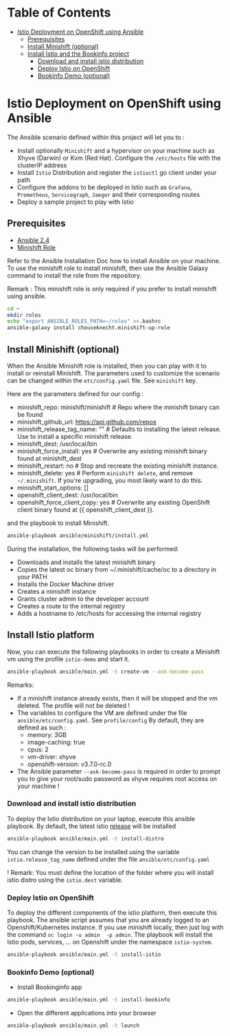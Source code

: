 Table of Contents
=================

   * [Istio Deployment on OpenShift using Ansible](#istio-deployment-on-openshift-using-ansible)
      * [Prerequisites](#prerequisites)
      * [Install Minishift (optional)](#install-minishift-optional)
      * [Install Istio and the Bookinfo project](#install-istio-and-the-bookinfo-project)
         * [Download and install istio distribution](#download-and-install-istio-distribution)
         * [Deploy Istio on OpenShift](#deploy-istio-on-openshift)
         * [Bookinfo Demo (optional)](#bookinfo-demo-optional)

# Istio Deployment on OpenShift using Ansible

The Ansible scenario defined within this project will let you to : 

- Install optionally `Minishift` and a hypervisor on your machine such as Xhyve (Darwin) or Kvm (Red Hat). Configure the `/etc/hosts` file with the clusterIP address 
- Install `Istio` Distribution and register the `istioctl` go client under your path
- Configure the addons to be deployed in Istio such as `Grafana`, `Prometheus`, `Servicegraph`, `Jaeger` and their corresponding routes
- Deploy a sample project to play with Istio

## Prerequisites

- [Ansible 2.4](ttp://docs.ansible.com/ansible/latest/intro_installation.html)
- [Minishift Role](https://docs.ansible.com/ansible-container/openshift/minishift.html)

Refer to the Ansible Installation Doc how to install Ansible on your machine.
To use the minishift role to install minishift, then use the
Ansible Galaxy command to install the role from the repository. 

Remark : This minishift role is only required if you prefer to install minishift using ansible.

```bash
cd ~
mkdir roles
echo "export ANSIBLE_ROLES_PATH=~/roles" >>.bashrc
ansible-galaxy install chouseknecht.minishift-up-role
```

## Install Minishift (optional)

When the Ansible Minishift role is installed, then you can play with it to install or reinstall Minishift.
The parameters used to customize the scenario can be changed within the `etc/config.yaml` file. See `minishift` key.

Here are the parameters defined for our config :

- minishift_repo: minishift/minishift # Repo where the minishift binary can be found
- minishift_github_url: https://api.github.com/repos
- minishift_release_tag_name: "" # Defaults to installing the latest release. Use to install a specific minishift release.
- minishift_dest: /usr/local/bin
- minishift_force_install: yes # Overwrite any existing minishift binary found at minishift_dest
- minishift_restart: no # Stop and recreate the existing minishift instance.
- minishift_delete: yes # Perform `minishift delete`, and remove `~/.minishift`. If you're upgrading, you most likely want to do this.
- minishift_start_options: []
- openshift_client_dest: /usr/local/bin
- openshift_force_client_copy: yes # Overwrite any existing OpenShift client binary found at {{ openshift_client_dest }}.

and the playbook to install Minishift. 

```bash
ansible-playbook ansible/minishift/install.yml
```

During the installation, the following tasks will be performed:

- Downloads and installs the latest minishift binary
- Copies the latest oc binary from ~/.minishift/cache/oc to a directory in your PATH
- Installs the Docker Machine driver
- Creates a minishift instance
- Grants cluster admin to the developer account
- Creates a route to the internal registry
- Adds a hostname to /etc/hosts for accessing the internal registry

## Install Istio platform

Now, you can execute the following playbooks in order to create a Minishift vm using the profile `istio-demo` and start it.
```bash
ansible-playbook ansible/main.yml -t create-vm --ask-become-pass
```

Remarks:

- If a minishift instance already exists, then it will be stopped and the vm deleted. The profile will not be deleted !
- The variables to configure the VM are defined under the file `ansible/etc/config.yaml`. See `profile/config`
  By default, they are defined as such :
  - memory: 3GB
  - image-caching: true
  - cpus: 2
  - vm-driver: xhyve
  - openshift-version: v3.7.0-rc.0
- The Ansible parameter `--ask-become-pass` is required in order to prompt you to give your root/sudo password
  as xhyve requires root access on your machine ! 

### Download and install istio distribution

To deploy the Istio distribution on your laptop, execute this ansible playbook. By default, the latest istio [release](https://github.com/istio/istio/releases/) will be installed
```bash
ansible-playbook ansible/main.yml -t install-distro
```
You can change the version to be installed using the variable `istio.release_tag_name` defined under the file `ansible/etc/config.yaml`

! Remark: You must define the location of the folder where you will install istio distro using the `istio.dest` variable.

### Deploy Istio on OpenShift 

To deploy the different components of the istio platform, then execute this playbook. The ansible script assumes that you are already logged to an Openshift/Kubernetes instance. If you use minishift locally, then just log with the command `oc login -u admin  -p admin`. The playbook will install the Istio pods, services, ... on Openshift under the namespace `istio-system`.

```bash
ansible-playbook ansible/main.yml -t install-istio
```
### Bookinfo Demo (optional)

- Install Bookinginfo app
```bash
ansible-playbook ansible/main.yml -t install-bookinfo
```

- Open the different applications into your browser
```bash
ansible-playbook ansible/main.yml -t launch
```
